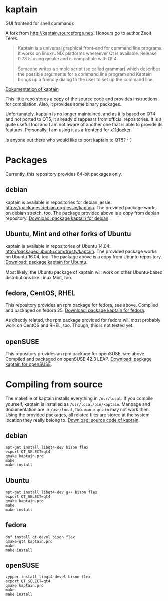 # kaptain
GUI frontend for shell commands

A fork from http://kaptain.sourceforge.net/. Honours go to author Zsolt Térek.

> Kaptain is a universal graphical front-end for command line programs. It works on linux/UNIX platforms whereever Qt is available. Release 0.73 is using qmake and is compatible with Qt 4.
>
> Someone writes a simple script (so called grammar) which describes the possible arguments for a command line program and Kaptain brings up a friendly dialog to the user to set up the command line.

[Dokumentation of kaptain](http://kaptain.sourceforge.net/docs/kaptain.html)

This little repo stores a copy of the source code and provides instructions for compilation. Also, it provides some binary packages.

Unfortunately, kaptain is no longer maintained, and as it is based on QT4 and not ported to QT5, it already disappears from official repositories. It is a quite useful tool and I am not aware of another one that is able to provide its features. Personally, I am using it as a frontend for [x11docker](https://github.com/mviereck/x11docker).

Is anyone out there who would like to port kaptain to QT5? :-)
# Packages
Currently, this repository provides 64-bit packages only.
## debian
kaptain is available in repositories for debian jessie: https://packages.debian.org/jessie/kaptain.
The provided package works on debian stretch, too. The package provided above is a copy from debian repository. [Download: package kaptain for debian](https://github.com/mviereck/kaptain/raw/master/kaptain_0.73-2_amd64_debian.deb).
## Ubuntu, Mint and other forks of Ubuntu
kaptain is available in repositories of Ubuntu 14.04: http://packages.ubuntu.com/trusty/kaptain.
The provided package works on Ubuntu 16.04, too. The package above is a copy from Ubuntu repository. [Download: package kaptain for Ubuntu](https://github.com/mviereck/kaptain/raw/master/kaptain_0.73-1_amd64_ubuntu.deb).

Most likely, the Ubuntu package of kaptain will work on other Ubuntu-based distributions like Linux Mint, too.
## fedora, CentOS, RHEL
This repository provides an rpm package for fedora, see above. Compiled and packaged on fedora 25. [Download: package kaptain for fedora](https://github.com/mviereck/kaptain/raw/master/kaptain-0.73-1.x86_64_fedora.rpm).

As directly related, the rpm package provided for fedora will most probably work on CentOS and RHEL, too. Though, this is not tested yet.
## openSUSE
This repository provides an rpm package for openSUSE, see above. Compiled and packaged on openSUSE 42.3 LEAP. [Download: package kaptain for openSUSE](https://github.com/mviereck/kaptain/raw/master/kaptain-0.73-1.x86_64_opensuse.rpm).


# Compiling from source
The makefile of kaptain installs everything in `/usr/local`. If you compile yourself, kaptain is installed as `/usr/local/bin/kaptain`. Manpage and documentation are in `/usr/local`, too. `man kaptain` may not work then. Using the provided packages, all related files are stored at the system location they really belong to. [Download: source code of kaptain](https://github.com/mviereck/kaptain/raw/master/kaptain-0.73.tgz).

## debian
```
apt-get install libqt4-dev bison flex
export QT_SELECT=qt4
qmake kaptain.pro
make
make install
```
## Ubuntu
```
apt-get install libqt4-dev g++ bison flex
export QT_SELECT=qt4
qmake kaptain.pro
make
make install
```

## fedora
```
dnf install qt-devel bison flex
qmake-qt4 kaptain.pro
make
make install
```
## openSUSE
```
zypper install libqt4-devel bison flex
export QT_SELECT=qt4
qmake kaptain.pro
make
make install
```
